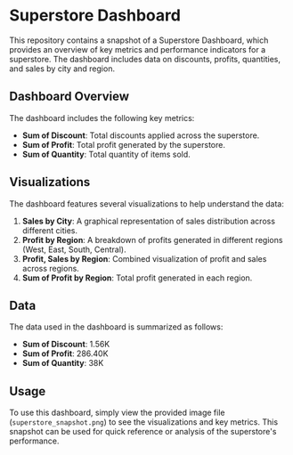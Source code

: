 # Superstore Dashboard

This repository contains a snapshot of a Superstore Dashboard, which provides an overview of key metrics and performance indicators for a superstore. The dashboard includes data on discounts, profits, quantities, and sales by city and region.

## Dashboard Overview

The dashboard includes the following key metrics:

- **Sum of Discount**: Total discounts applied across the superstore.
- **Sum of Profit**: Total profit generated by the superstore.
- **Sum of Quantity**: Total quantity of items sold.

## Visualizations

The dashboard features several visualizations to help understand the data:

1. **Sales by City**: A graphical representation of sales distribution across different cities.
2. **Profit by Region**: A breakdown of profits generated in different regions (West, East, South, Central).
3. **Profit, Sales by Region**: Combined visualization of profit and sales across regions.
4. **Sum of Profit by Region**: Total profit generated in each region.

## Data

The data used in the dashboard is summarized as follows:

- **Sum of Discount**: 1.56K
- **Sum of Profit**: 286.40K
- **Sum of Quantity**: 38K

## Usage

To use this dashboard, simply view the provided image file (`superstore_snapshot.png`) to see the visualizations and key metrics. This snapshot can be used for quick reference or analysis of the superstore's performance.


